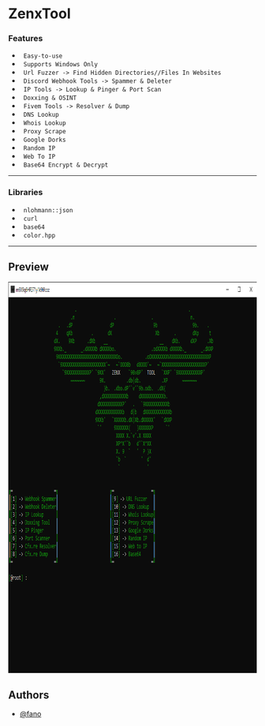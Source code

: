 # ZenxTool

### Features

* ` Easy-to-use`
* ` Supports Windows Only`
* ` Url Fuzzer -> Find Hidden Directories//Files In Websites`
* ` Discord Webhook Tools -> Spammer & Deleter`
* ` IP Tools -> Lookup & Pinger & Port Scan`
* ` Doxxing & OSINT`
* ` Fivem Tools -> Resolver & Dump`
* ` DNS Lookup`
* ` Whois Lookup`
* ` Proxy Scrape`
* ` Google Dorks`
* ` Random IP`
* ` Web To IP`
* ` Base64 Encrypt & Decrypt`
---

### Libraries

* ` nlohmann::json`
* ` curl`
* ` base64`
* ` color.hpp`
---

## Preview

<p align="center">
  <img src="showcase.png" width="961" height="793"/>
</p>


## Authors

- [@fano]()
